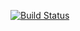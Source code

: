 [![Build Status](https://travis-ci.org/oyving/nix.svg?branch=master)](https://travis-ci.org/oyving/nix)
